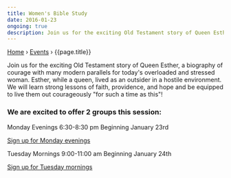 ```yaml
---
title: Women's Bible Study
date: 2016-01-23
ongoing: true
description: Join us for the exciting Old Testament story of Queen Esther...
---
```


<p id="breadcrumbs">
  <a href="{{ site.baseurl }}/">Home</a> &rsaquo; <a href="{{ site.baseurl }}/events/">Events</a> &rsaquo; {{page.title}}
</p>

Join us for the exciting Old Testament story of Queen Esther, a biography of courage with many modern parallels for today's overloaded and stressed woman. Esther, while a queen, lived as an outsider in a hostile environment. We will learn strong lessons of faith, providence, and hope and be equipped to live them out courageously "for such a time as this"!

### We are excited to offer 2 groups this session:

Monday Evenings 6:30-8:30 pm Beginning January 23rd

<a href="https://lifestonechurch.breezechms.com/form/86154a34">Sign up for Monday evenings</a>

Tuesday Mornings 9:00-11:00 am Beginning January 24th

<a href="https://lifestonechurch.breezechms.com/form/86154a">Sign up for Tuesday mornings</a>
